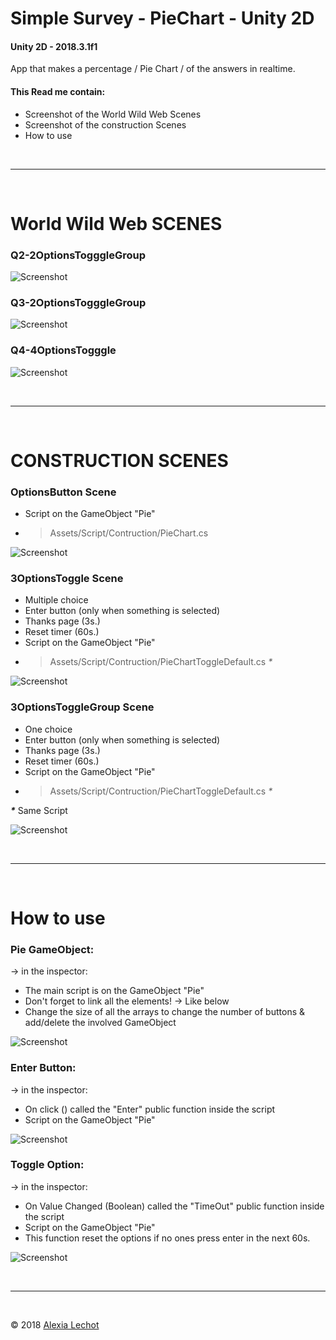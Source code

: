 # Simple Survey - PieChart - Unity 2D


#### Unity 2D - 2018.3.1f1
App that makes a percentage / Pie Chart / of the answers in realtime.

#### This Read me contain:
* Screenshot of the World Wild Web Scenes
* Screenshot of the construction Scenes
* How to use 

<br><hr><br>

# World Wild Web SCENES

### Q2-2OptionsTogggleGroup
![Screenshot](Screenshot/WWWScene/Q2-2OptionsTogggleGroup-Select.png)

### Q3-2OptionsTogggleGroup
![Screenshot](Screenshot/WWWScene/Q3-2OptionsTogggleGroup-select.png)

### Q4-4OptionsTogggle
![Screenshot](Screenshot/WWWScene/Q4-4OptionsTogggle.png)

<br><hr><br>

# CONSTRUCTION SCENES
### OptionsButton Scene
- Script on the GameObject "Pie"
- > Assets/Script/Contruction/PieChart.cs

![Screenshot](Screenshot/ConstructionScene/Buttons.png)


### 3OptionsToggle Scene
- Multiple choice
- Enter button (only when something is selected)
- Thanks page (3s.)
- Reset timer (60s.)
- Script on the GameObject "Pie"
- > Assets/Script/Contruction/PieChartToggleDefault.cs _*_

![Screenshot](Screenshot/ConstructionScene/Toggle.png)


### 3OptionsToggleGroup Scene
- One choice
- Enter button (only when something is selected)
- Thanks page (3s.)
- Reset timer (60s.)
- Script on the GameObject "Pie"
- > Assets/Script/Contruction/PieChartToggleDefault.cs _*_

**_*_**
Same Script 

![Screenshot](Screenshot/ConstructionScene/ToggleGroup.png)

<br><hr><br>

# How to use 

### Pie GameObject:

-> in the inspector:
- The main script is on the GameObject "Pie" 
- Don't forget to link all the elements! -> Like below 
- Change the size of all the arrays to change the number of buttons & add/delete the involved GameObject  

![Screenshot](Screenshot/GameObjectPie.png)

### Enter Button:

-> in the inspector:
- On click () called the "Enter" public function inside the script
- Script on the GameObject "Pie"

![Screenshot](Screenshot/EnterButton.png)

### Toggle Option:

-> in the inspector:
- On Value Changed (Boolean) called the "TimeOut" public function inside the script
- Script on the GameObject "Pie"
- This function reset the options if no ones press enter in the next 60s.

![Screenshot](Screenshot/ToggleOption.png)

<br><hr><br>

&copy; 2018 [Alexia Lechot](https://uxmilk.co)
